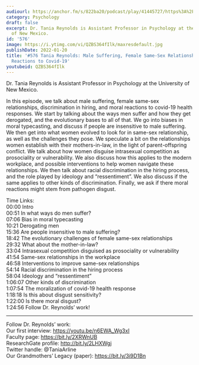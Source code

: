 ```yaml
---
audiourl: https://anchor.fm/s/822ba20/podcast/play/41445727/https%3A%2F%2Fd3ctxlq1ktw2nl.cloudfront.net%2Fstaging%2F2021-9-7%2Fee16087d-e39c-8ef8-89f8-9627b1193772.m4a
category: Psychology
draft: false
excerpt: Dr. Tania Reynolds is Assistant Professor in Psychology at the University
  of New Mexico.
id: '576'
image: https://i.ytimg.com/vi/QZBS364fIlk/maxresdefault.jpg
publishDate: 2022-01-20
title: '#576 Tania Reynolds: Male Suffering, Female Same-Sex Relationships, and Moral
  Reactions to Covid-19'
youtubeid: QZBS364fIlk
---
```

<div class="timelinks">

Dr. Tania Reynolds is Assistant Professor in Psychology at the University of New Mexico.

In this episode, we talk about male suffering, female same-sex relationships, discrimination in hiring, and moral reactions to covid-19 health responses. We start by talking about the ways men suffer and how they get derogated, and the evolutionary bases to all of that. We go into biases in moral typecasting, and discuss if people are insensitive to male suffering. We then get into what women evolved to look for in same-sex relationship, as well as the challenges they pose. We speculate a bit on the relationships women establish with their mothers-in-law, in the light of parent-offspring conflict. We talk about how women disguise intrasexual competition as prosociality or vulnerability. We also discuss how this applies to the modern workplace, and possible interventions to help women navigate these relationships. We then talk about racial discrimination in the hiring process, and the role played by ideology and “ressentiment”. We also discuss if the same applies to other kinds of discrimination. Finally, we ask if there moral reactions might stem from pathogen disgust.

Time Links:  
<time>00:00</time> Intro  
<time>00:51</time> In what ways do men suffer?  
<time>07:06</time> Bias in moral typecasting  
<time>10:21</time> Derogating men  
<time>15:36</time> Are people insensitive to male suffering?  
<time>18:42</time> The evolutionary challenges of female same-sex relationships  
<time>29:32</time> What about the mother-in-law?  
<time>33:04</time> Intrasexual competition disguised as prosociality or vulnerability  
<time>41:54</time> Same-sex relationships in the workplace  
<time>46:58</time> Interventions to improve same-sex relationships  
<time>54:14</time> Racial discrimination in the hiring process  
<time>58:04</time> Ideology and “ressentiment”  
<time>1:06:07</time> Other kinds of discrimination  
<time>1:07:54</time> The moralization of covid-19 health response  
<time>1:18:18</time> Is this about disgust sensitivity?  
<time>1:22:00</time> Is there moral disgust?  
<time>1:24:56</time> Follow Dr. Reynolds’ work!

---

Follow Dr. Reynolds’ work:  
Our first interview: https://youtu.be/n6EWA_Wg3xI  
Faculty page: https://bit.ly/2XRWnUB  
ResearchGate profile: http://bit.ly/2LHXWgj  
Twitter handle: @TaniaArline  
Our Grandmothers’ Legacy (paper): https://bit.ly/3i9D1Bn
</div>

